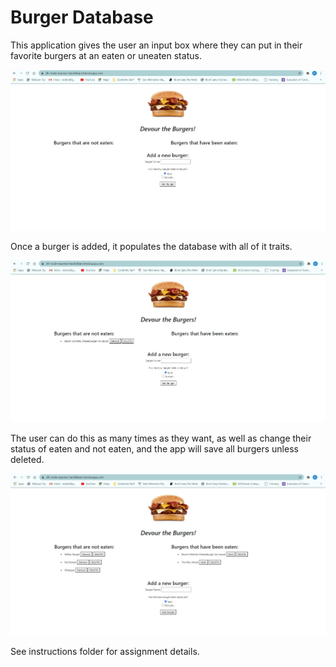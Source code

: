 # Burger Database

This application gives the user an input box where they can put in their favorite burgers at an eaten or uneaten status.

![Application Start](public/assets/app-start.jpg)

Once a burger is added, it populates the database with all of it traits.

![Application Input](public/assets/app-input.jpg)

The user can do this as many times as they want, as well as change their status of eaten and not eaten, and the app will save all burgers unless deleted.

![Application End](public/assets/app-end.jpg)

See instructions folder for assignment details.

